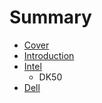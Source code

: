 # Summary

* [Cover](README.md)
* [Introduction](documentation/Introduction.md)
* [Intel](documentation/Intel.md)
   * DK50
* [Dell](documentation/Dell.md)

